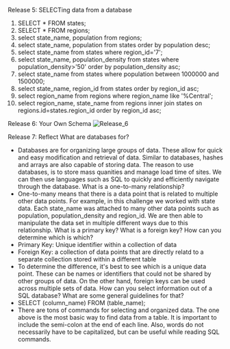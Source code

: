 Release 5: SELECTing data from a database
  1. SELECT * FROM states;
  2. SELECT * FROM regions;
  3. select state_name, population from regions;
  4. select state_name, population from states order by population desc;
  5. select state_name from states where region_id='7';
  6. select state_name, population_density from states where population_density>'50' order by population_density asc;
  7. select state_name from states where population between 1000000 and 1500000;
  8. select state_name, region_id from states order by region_id asc;
  9. select region_name from regions where region_name like '%Central';
  10. select region_name, state_name from regions inner join states on regions.id=states.region_id order by region_id asc;


Release 6: Your Own Schema
![Release_6](/release_6_schema.png)


Release 7: Reflect
What are databases for?
  - Databases are for organizing large groups of data. These allow for quick and easy modification and retrieval of data. Similar to databases, hashes and arrays are also capable of storing data. The reason to use databases, is to store mass quanities and manage load time of sites. We can then use languages such as SQL to quickly and efficiently navigate through the database.
What is a one-to-many relationship?
  - One-to-many means that there is a data point that is related to multiple other data points. For example, in this challenge we worked with state data. Each state_name was attached to many other data points such as population, population_density and region_id. We are then able to manipulate the data set in multiple different ways due to this relationship.
What is a primary key? What is a foreign key? How can you determine which is which?
  - Primary Key: Unique identifier within a collection of data
  - Foreign Key: a collection of data points that are directly relatd to a separate collection stored within a different table
  - To determine the difference, it's best to see which is a unique data point. These can be names or identifiers that could not be shared by other groups of data. On the other hand, foreign keys can be used across multiple sets of data.
How can you select information out of a SQL database? What are some general guidelines for that?
  - SELECT (column_name) FROM (table_name);
  - There are tons of commands for selecting and organized data. The one above is the most basic way to find data from a table. It is important to include the semi-colon at the end of each line. Also, words do not necessarily have to be capitalized, but can be useful while reading SQL commands.